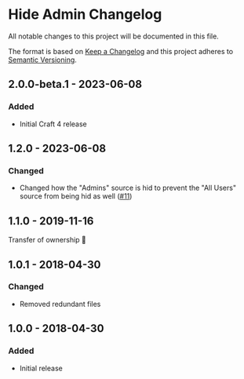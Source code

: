 # Hide Admin Changelog

All notable changes to this project will be documented in this file.

The format is based on [Keep a Changelog](http://keepachangelog.com/) and this project adheres to [Semantic Versioning](http://semver.org/).

## 2.0.0-beta.1 - 2023-06-08
### Added
- Initial Craft 4 release

## 1.2.0 - 2023-06-08
### Changed
- Changed how the "Admins" source is hid to prevent the "All Users" source from being hid as well ([#11](https://github.com/jalendport/craft-hideadmin/issues/11))

## 1.1.0 - 2019-11-16

Transfer of ownership 👀

## 1.0.1 - 2018-04-30
### Changed
- Removed redundant files

## 1.0.0 - 2018-04-30
### Added
- Initial release
